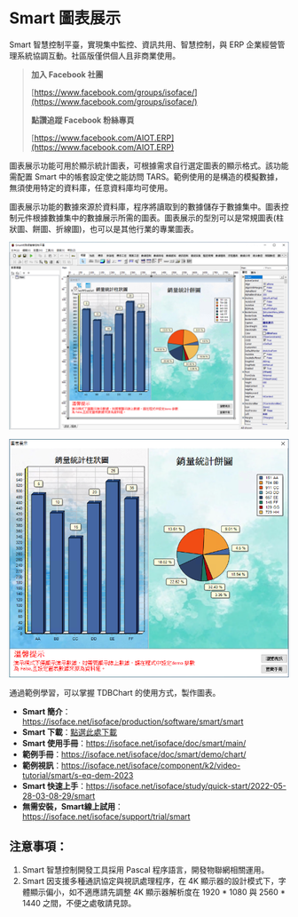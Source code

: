 # Smart 圖表展示

Smart 智慧控制平臺，實現集中監控、資訊共用、智慧控制，與 ERP 企業經營管理系統協調互動。社區版僅供個人且非商業使用。

> **加入 Facebook 社團**
>
> [https://www.facebook.com/groups/isoface/](https://www.facebook.com/groups/isoface/)
> 
> **點讚追蹤 Facebook 粉絲專頁**
> 
> [https://www.facebook.com/AIOT.ERP](https://www.facebook.com/AIOT.ERP)

圖表展示功能可用於顯示統計圖表，可根據需求自行選定圖表的顯示格式。該功能需配置 Smart 中的帳套設定使之能訪問 TARS。範例使用的是構造的模擬數據，無須使用特定的資料庫，任意資料庫均可使用。

圖表展示功能的數據來源於資料庫，程序將讀取到的數據儲存于數據集中。圖表控制元件根據數據集中的數據展示所需的圖表。圖表展示的型別可以是常規圖表(柱狀圖、餅圖、折線圖)，也可以是其他行業的專業圖表。

![](images/20220919160722.png)

![](images/20220919160807.png)

通過範例學習，可以掌握 TDBChart 的使用方式，製作圖表。


* **Smart 簡介**：https://isoface.net/isoface/production/software/smart/smart
* **Smart 下載**：[點選此處下載](https://github.com/isoface-iot/Smart/releases/latest)
* **Smart 使用手冊**：https://isoface.net/isoface/doc/smart/main/
* **範例手冊**：https://isoface.net/isoface/doc/smart/demo/chart/
* **範例視訊**：https://isoface.net/isoface/component/k2/video-tutorial/smart/s-eq-dem-2023
* **Smart 快速上手**：https://isoface.net/isoface/study/quick-start/2022-05-28-03-08-29/smart
* **無需安裝，Smart線上試用**：https://isoface.net/isoface/support/trial/smart

## 注意事項：
1. Smart 智慧控制開發工具採用 Pascal 程序語言，開發物聯網相關運用。
2. Smart 因支援多種通訊協定與視訊處理程序，在 4K 顯示器的設計模式下，字體顯示偏小，如不適應請先調整 4K 顯示器解析度在 1920 * 1080 與 2560 * 1440 之間，不便之處敬請見諒。